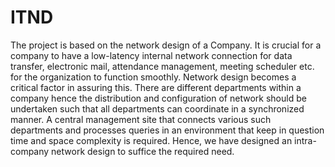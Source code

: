 # ITND
The project is based on the network design of a Company. It is crucial for a company to have a low-latency internal network connection for data transfer, electronic mail, attendance management, meeting scheduler etc. for the organization to function smoothly. Network design becomes a critical factor in assuring this. There are different departments within a company hence the distribution and configuration of network should be undertaken such that all departments can coordinate in a synchronized manner. A central management site that connects various such departments and processes queries in an environment that keep in question time and space complexity is required. Hence, we have designed an intra-company network design to suffice the required need. 
